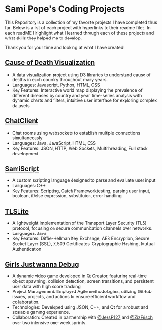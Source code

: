 # Sami Pope's Coding Projects

This Repository is a collection of my favorite projects I have completed thus far. 
Below is a list of each project with hyperlinks to their readme files. In each readME I highlight what I learned through each of these projects and what skills they helped me to develop. 

Thank you for your time and looking at what I have created!

## [Cause of Death Visualization](https://samipope.github.io/SamiP-CodeProjects/)
- A data visualization project using D3 libraries to understand cause of deaths in each country throughout many years.
- Languages: Javascript, Python, HTML, CSS
- Key Features: Interactive world map displaying the prevalence of different diseases by country and year, time-series analysis with dynamic charts and filters, intuitive user interface for exploring complex datasets

## [ChatClient](./ChatClient/ChatClientREADME.md)
- Chat rooms using websockets to establish multiple connections simultaneously
- Languages: Java, JavaScript, HTML, CSS
- Key Features: JSON, HTTP, Web Sockets, Multithreading, Full stack development
  
## [SamiScript](./samiScript/samiScriptREADME.md)
- A custom scripting language designed to parse and evaluate user input
- Languages: C++
- Key Features: Scripting, Catch Frameworktesting, parsing user input, boolean, if/else expression, substituion, error handling

## [TLSLite](./TLSLite/TLSLiteREADME.md)
- A lightweight implementation of the Transport Layer Security (TLS) protocol, focusing on secure communication channels over networks.
- Languages: Java
- Key Features: Diffie-Hellman Key Exchange, AES Encryption, Secure Socket Layer (SSL), X.509 Certificates, Cryptographic Hashing, Mutual Authentication


## [Girls Just wanna Debug](./GirlsJustWannaDebug/GJWDREADME.md)
- A dynamic video game developed in Qt Creator, featuring real-time object spawning, collision detection, screen transitions, and persistent user data with high score tracking
- Project Management: Employed Agile methodologies, utilizing GitHub issues, projects, and actions to ensure efficient workflow and collaboration.
- Technologies: Developed using JSON, C++, and Qt for a robust and scalable gaming experience.
- Collaboration: Created in partnership with [@JessP127](https://github.com/JessP127) and [@ZizFrisch](https://github.com/ZizFrisch) over two intensive one-week sprints.
  

